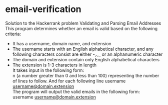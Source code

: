 # email-verification
Solution to the Hackerrank problem Validating and Parsing Email Addresses  
This program determines whether an email is valid based on the following criteria:
- It has a username, domain name, and extension 
- The username starts with an English alphabetical character, and any following characters consist are either -,.,_ or an alphanumeric character 
- The domain and extension contain only English alphabetical characters 
- The extension is 1-3 characters in length  
It takes input in the following form:  
n (a number greater than 0 and less than 100) representing the number of lines to follow. 
And for each following line username <username@domain.extension>  
The program will output the valid emails in the following form:  
username <username@domain.extension> 
